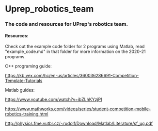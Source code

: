 # Uprep_robotics_team
### The code and resources for UPrep's robotics team. 



#### Resources:

Check out the example code folder for 2 programs using Matlab, read "example_code.md" in that folder for more information on the 2020-21 programs. 

C++ programing guide:

https://kb.vex.com/hc/en-us/articles/360036286691-Competition-Template-Tutorials

Matlab guides: 

https://www.youtube.com/watch?v=ibZLhKYzjPI

https://www.mathworks.com/videos/series/student-competition-mobile-robotics-training.html

http://physics.fme.vutbr.cz/~rudolf/Download/Matlab/Literature/sf_ug.pdf
